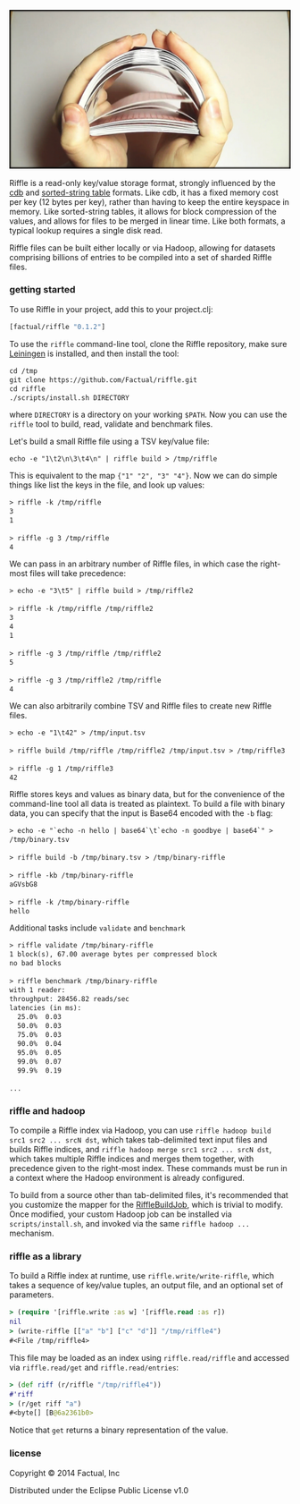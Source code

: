 ![](docs/Card-Shuffle.gif)

Riffle is a read-only key/value storage format, strongly influenced by the [cdb](http://cr.yp.to/cdb.html) and [sorted-string table](https://www.igvita.com/2012/02/06/sstable-and-log-structured-storage-leveldb/) formats.  Like cdb, it has a fixed memory cost per key (12 bytes per key), rather than having to keep the entire keyspace in memory.  Like sorted-string tables, it allows for block compression of the values, and allows for files to be merged in linear time.  Like both formats, a typical lookup requires a single disk read.

Riffle files can be built either locally or via Hadoop, allowing for datasets comprising billions of entries to be compiled into a set of sharded Riffle files.

### getting started

To use Riffle in your project, add this to your project.clj:

```clj
[factual/riffle "0.1.2"]
```

To use the `riffle` command-line tool, clone the Riffle repository, make sure [Leiningen](https://github.com/technomancy/leiningen) is installed, and then install the tool:

```
cd /tmp
git clone https://github.com/Factual/riffle.git
cd riffle
./scripts/install.sh DIRECTORY
```

where `DIRECTORY` is a directory on your working `$PATH`.  Now you can use the `riffle` tool to build, read, validate and benchmark files.

Let's build a small Riffle file using a TSV key/value file:

```
echo -e "1\t2\n\3\t4\n" | riffle build > /tmp/riffle
```

This is equivalent to the map `{"1" "2", "3" "4"}`.  Now we can do simple things like list the keys in the file, and look up values:

```
> riffle -k /tmp/riffle
3
1

> riffle -g 3 /tmp/riffle
4
```

We can pass in an arbitrary number of Riffle files, in which case the right-most files will take precedence:

```
> echo -e "3\t5" | riffle build > /tmp/riffle2

> riffle -k /tmp/riffle /tmp/riffle2
3
4
1

> riffle -g 3 /tmp/riffle /tmp/riffle2
5

> riffle -g 3 /tmp/riffle2 /tmp/riffle
4
```

We can also arbitrarily combine TSV and Riffle files to create new Riffle files.

```
> echo -e "1\t42" > /tmp/input.tsv

> riffle build /tmp/riffle /tmp/riffle2 /tmp/input.tsv > /tmp/riffle3

> riffle -g 1 /tmp/riffle3
42
```

Riffle stores keys and values as binary data, but for the convenience of the command-line tool all data is treated as plaintext.  To build a file with binary data, you can specify that the input is Base64 encoded with the `-b` flag:

```
> echo -e "`echo -n hello | base64`\t`echo -n goodbye | base64`" > /tmp/binary.tsv

> riffle build -b /tmp/binary.tsv > /tmp/binary-riffle

> riffle -kb /tmp/binary-riffle
aGVsbG8

> riffle -k /tmp/binary-riffle
hello
```

Additional tasks include `validate` and `benchmark`

```
> riffle validate /tmp/binary-riffle
1 block(s), 67.00 average bytes per compressed block
no bad blocks

> riffle benchmark /tmp/binary-riffle
with 1 reader:
throughput: 28456.82 reads/sec
latencies (in ms):
  25.0%  0.03
  50.0%  0.03
  75.0%  0.03
  90.0%  0.04
  95.0%  0.05
  99.0%  0.07
  99.9%  0.19

...
```

### riffle and hadoop

To compile a Riffle index via Hadoop, you can use `riffle hadoop build src1 src2 ... srcN dst`, which takes tab-delimited text input files and builds Riffle indices, and `riffle hadoop merge src1 src2 ... srcN dst`, which takes multiple Riffle indices and merges them together, with precedence given to the right-most index.  These commands must be run in a context where the Hadoop environment is already configured.

To build from a source other than tab-delimited files, it's recommended that you customize the mapper for the [RiffleBuildJob](https://github.com/Factual/riffle/blob/master/riffle-hadoop/src/riffle/hadoop/RiffleBuildJob.java#L144-L159), which is trivial to modify.  Once modified, your custom Hadoop job can be installed via `scripts/install.sh`, and invoked via the same `riffle hadoop ...` mechanism.

### riffle as a library

To build a Riffle index at runtime, use `riffle.write/write-riffle`, which takes a sequence of key/value tuples, an output file, and an optional set of parameters.

```clj
> (require '[riffle.write :as w] '[riffle.read :as r])
nil
> (write-riffle [["a" "b"] ["c" "d"]] "/tmp/riffle4")
#<File /tmp/riffle4>
```

This file may be loaded as an index using `riffle.read/riffle` and accessed via `riffle.read/get` and `riffle.read/entries`:

```clj
> (def riff (r/riffle "/tmp/riffle4"))
#'riff
> (r/get riff "a")
#<byte[] [B@6a2361b0>
```

Notice that `get` returns a binary representation of the value.

### license

Copyright © 2014 Factual, Inc

Distributed under the Eclipse Public License v1.0

